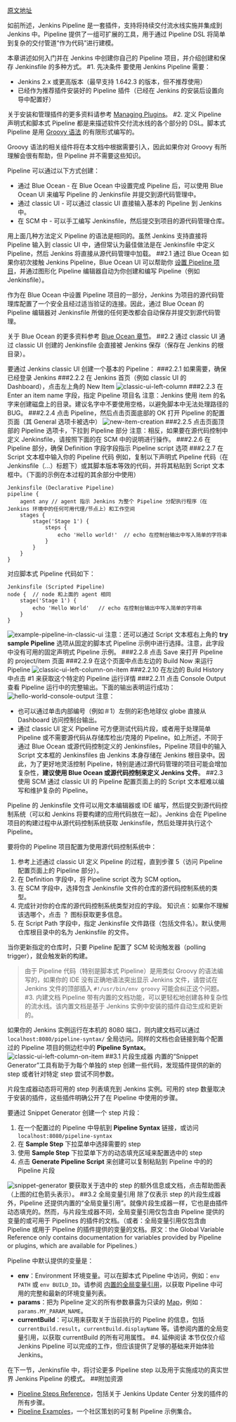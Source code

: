 [原文地址](https://jenkins.io/doc/book/pipeline/getting-started/)

如前所述，Jenkins Pipeline 是一套插件，支持将持续交付流水线实施并集成到 Jenkins 中。Pipeline 提供了一组可扩展的工具，用于通过 Pipeline DSL 将简单到复杂的交付管道“作为代码”进行建模。

本章讲述如何入门并在 Jenkins 中创建你自己的 Pipeline 项目，并介绍创建和保存 Jenkinsfile 的多种方式。
#1. 先决条件
要使用 Jenkins Pipeline 需要：

- Jenkins 2.x 或更高版本（最早支持 1.642.3 的版本，但不推荐使用）
- 已经作为推荐插件安装好的 Pipeline 插件（已经在 Jenkins 的安装后设置向导中配置好）

关于安装和管理插件的更多资料请参考 [Managing Plugins](https://jenkins.io/doc/book/managing/plugins)。
#2. 定义 Pipeline
声明式和脚本式 Pipeline 都是来描述软件交付流水线的各个部分的 DSL。脚本式 Pipeline 是用 [Groovy 语法](http://groovy-lang.org/semantics.html) 的有限形式编写的。

Groovy 语法的相关组件将在本文档中根据需要引入，因此如果你对 Groovy 有所理解会很有帮助，但 Pipeline 并不需要这些知识。

Pipeline 可以通过以下方式创建：

- 通过 Blue Ocean - 在 Blue Ocean 中设置完成 Pipeline 后，可以使用 Blue Ocean UI 来编写 Pipeline 的 Jenkinsfile 并提交到源代码管理中。
- 通过 classic UI - 可以通过 classic UI 直接输入基本的 Pipeline 到 Jenkins 中。
- 在 SCM 中 - 可以手工编写 Jenkinsfile，然后提交到项目的源代码管理仓库。

用上面几种方法定义 Pipeline 的语法是相同的。虽然 Jenkins 支持直接将 Pipeline 输入到 classic UI 中，通但常认为最佳做法是在 Jenkinsfile 中定义 Pipeline，然后 Jenkins 将直接从源代码管理中加载。
##2.1 通过 Blue Ocean
如果你初次接触 Jenkins Pipeline，Blue Ocean UI 可以帮助你 [设置 Pipeline 项目](https://jenkins.io/doc/book/blueocean/creating-pipelines)，并通过图形化 Pipeline 编辑器自动为你创建和编写 Pipeline（例如 Jenkinsfile）。

作为在 Blue Ocean 中设置 Pipeline 项目的一部分，Jenkins 为项目的源代码管理库配置了一个安全且经过适当验证的连接。因此，通过 Blue Ocean 的 Pipeline 编辑器对 Jenkinsfile 所做的任何更改都会自动保存并提交到源代码管理。

关于 Blue Ocean 的更多资料参考 [Blue Ocean 章节](https://jenkins.io/doc/book/blueocean)。
##2.2 通过 classic UI
通过 classic UI 创建的 Jenkinsfile 会直接被 Jenkins 保存（保存在 Jenkins 的根目录）。

要通过 Jenkins classic UI 创建一个基本的 Pipeline：
###2.2.1 如果需要，确保已经登录 Jenkins
###2.2.2 在 Jenkins 首页（例如 classic UI 的 Dashboard），点击左上角的 New Item
![classic-ui-left-column](http://img.blog.csdn.net/20180303105550455?watermark/2/text/aHR0cDovL2Jsb2cuY3Nkbi5uZXQva2lrYWphY2s=/font/5a6L5L2T/fontsize/400/fill/I0JBQkFCMA==/dissolve/70)
###2.2.3 在 Enter an item name 字段，指定 Pipeline 项目名
注意：Jenkins 使用 item 的名字来创建磁盘上的目录。建议名字中不要使用空格，以避免脚本中无法处理路径的 BUG。
###2.2.4 点击 Pipeline，然后点击页面底部的 OK 打开 Pipeline 的配置页面（其 General 选项卡被选中） 
![new-item-creation](http://img.blog.csdn.net/20180303105625630?watermark/2/text/aHR0cDovL2Jsb2cuY3Nkbi5uZXQva2lrYWphY2s=/font/5a6L5L2T/fontsize/400/fill/I0JBQkFCMA==/dissolve/70)
###2.2.5 点击页面顶部的 Pipeline 选项卡，下拉到 Pipeline 部分
注意：相反，如果要在源代码控制中定义 Jenkinsfile，请按照下面的在 SCM 中的说明进行操作。
###2.2.6 在 Pipeline 部分，确保 Definition 字段字段指示 Pipeline script 选项
###2.2.7 在 Script 文本框中输入你的 Pipeline 代码
例如，复制以下声明式 Pipeline 代码（在Jenkinsfile（...）标题下）或其脚本版本等效的代码，并将其粘贴到 Script 文本框中。（下面的示例在本过程的其余部分中使用）
```
Jenkinsfile (Declarative Pipeline)
pipeline {
    agent any // agent 指示 Jenkins 为整个 Pipeline 分配执行程序（在 Jenkins 环境中的任何可用代理/节点上）和工作空间
    stages {
        stage('Stage 1') {
            steps {
                echo 'Hello world!'  // echo 在控制台输出中写入简单的字符串
            }
        }
    }
}
```
对应脚本式 Pipeline 代码如下：
```
Jenkinsfile (Scripted Pipeline)
node {  // node 和上面的 agent 相同
    stage('Stage 1') {
        echo 'Hello World'   // echo 在控制台输出中写入简单的字符串
    }
}
```
![example-pipeline-in-classic-ui](http://img.blog.csdn.net/20180303105746341?watermark/2/text/aHR0cDovL2Jsb2cuY3Nkbi5uZXQva2lrYWphY2s=/font/5a6L5L2T/fontsize/400/fill/I0JBQkFCMA==/dissolve/70)
注意：还可以通过 Script 文本框右上角的 **try sample Pipeline** 选项从固定的脚本式 Pipeline 示例中进行选择。注意，此字段中没有可用的固定声明式 Pipeline 示例。
###2.2.8 点击 Save 来打开 Pipeline 的 project/item 页面
###2.2.9 在这个页面中点击左边的 Build Now 来运行 Pipeline
![classic-ui-left-column-on-item](http://img.blog.csdn.net/20180303105900416?watermark/2/text/aHR0cDovL2Jsb2cuY3Nkbi5uZXQva2lrYWphY2s=/font/5a6L5L2T/fontsize/400/fill/I0JBQkFCMA==/dissolve/70)
###2.2.10 在左边的 Build History 中点击 #1 来获取这个特定的 Pipeline 运行详情
###2.2.11 点击 Console Output 查看 Pipeline 运行中的完整输出。下面的输出表明运行成功：
![hello-world-console-output](http://img.blog.csdn.net/20180303105931543?watermark/2/text/aHR0cDovL2Jsb2cuY3Nkbi5uZXQva2lrYWphY2s=/font/5a6L5L2T/fontsize/400/fill/I0JBQkFCMA==/dissolve/70)
注意：

- 也可以通过单击内部编号（例如＃1）左侧的彩色地球仪 globe 直接从 Dashboard 访问控制台输出。
- 通过 classic UI 定义 Pipeline 可方便测试代码片段，或者用于处理简单 Pipeline 或不需要源代码从存储库检出/克隆的 Pipeline。如上所述，不同于通过 Blue Ocean 或源代码控制定义的 Jenkinsfiles，Pipeline 项目中的输入 Script 文本框的 Jenkinsfiles 由 Jenkins 本身存储在 Jenkins 根目录中。因此，为了更好地灵活控制 Pipeline，特别是通过源代码管理的项目可能会增加复杂性，**建议使用 Blue Ocean 或源代码控制来定义 Jenkins 文件**。
##2.3 使用 SCM
通过 classic UI 的 Pipeline 配置页面上的的 Script 文本框难以编写和维护复杂的 Pipeline。

Pipeline 的 Jenkinsfile 文件可以用文本编辑器或 IDE 编写，然后提交到源代码控制系统（可以和 Jenkins 将要构建的应用代码放在一起）。Jenkins 会在 Pipeline 项目的构建过程中从源代码控制系统获取 Jenkinsfile，然后处理并执行这个 Pipeline。

要将你的 Pipeline 项目配置为使用源代码控制系统中：

1. 参考上述通过 classic UI 定义 Pipeline 的过程，直到步骤 5（访问 Pipeline 配置页面上的 Pipeline 部分）。
2. 在 Definition 字段中，将 Pipeline script 改为 SCM option。
3. 在 SCM 字段中，选择包含 Jenkinsfile 文件的仓库的源代码控制系统的类型。
4. 完成针对你的仓库的源代码控制系统类型对应的字段。
知识点：如果你不理解该选哪个，点击 ？ 图标获取更多信息。
5. 在 Script Path 字段中，指定 Jenkinsfile 文件路径（包括文件名）。默认使用仓库根目录中的名为 Jenkinsfile 的文件。

当你更新指定的仓库时，只要 Pipeline 配置了 SCM 轮询触发器（polling trigger），就会触发新的构建。

>由于 Pipeline 代码（特别是脚本式 Pipeline）是用类似 Groovy 的语法编写的，如果你的 IDE 没有正确地语法突出显示 Jenkins 文件，请尝试在 Jenkins 文件的顶部插入 `#!/usr/bin/env groovy` 可能会纠正这个问题。
#3. 内建文档
Pipeline 带有内置的文档功能，可以更轻松地创建各种复杂性的流水线。该内置文档是基于 Jenkins 实例中安装的插件自动生成和更新的。

如果你的 Jenkins 实例运行在本机的 8080 端口，则内建文档可以通过 `localhost:8080/pipeline-syntax/` 全局访问。同样的文档也会链接到每个配置过的 Pipeline 项目的侧边栏中的 **Pipeline Syntax**。
![classic-ui-left-column-on-item](http://img.blog.csdn.net/20180303110108422?watermark/2/text/aHR0cDovL2Jsb2cuY3Nkbi5uZXQva2lrYWphY2s=/font/5a6L5L2T/fontsize/400/fill/I0JBQkFCMA==/dissolve/70)
##3.1 片段生成器
内置的“Snippet Generator”工具有助于为每个单独的 step 创建一些代码，发现插件提供的新的 step 或者针对特定 step 尝试不同参数。

片段生成器动态将可用的 step 列表填充到 Jenkins 实例。可用的 step 数量取决于安装的插件，这些插件明确公开了在 Pipeline 中使用的步骤。

要通过 Snippet Generator 创建一个 step 片段：

1. 在一个配置过的 Pipeline 中导航到 **Pipeline Syntax** 链接，或访问 `localhost:8080/pipeline-syntax`
2. 在 **Sample Step** 下拉菜单中选择需要的 step
3. 使用 **Sample Step** 下拉菜单下方的动态填充区域来配置选中的 step
4. 点击 **Generate Pipeline Script** 来创建可以复制粘贴到 Pipeline 中的的 Pipeline 片段

![snippet-generator](http://img.blog.csdn.net/20180303110136205?watermark/2/text/aHR0cDovL2Jsb2cuY3Nkbi5uZXQva2lrYWphY2s=/font/5a6L5L2T/fontsize/400/fill/I0JBQkFCMA==/dissolve/70)
要获取关于选中的 step 的额外信息或文档，点击帮助图表（上图的红色箭头表示）。
##3.2 全局变量引用
除了仅表示 step 的片段生成器外，Pipeline 还提供内置的“全局变量引用”。就像片段生成器一样，它也是由插件动态填充的。然而，与片段生成器不同，全局变量引用仅包含由 Pipeline 提供的变量的或可用于 Pipelines 的插件的文档。（或者：全局变量引用仅包含由 Pipeline 或用于 Pipeline 的插件提供的变量的文档。原文：the Global Variable Reference only contains documentation for variables provided by Pipeline or plugins, which are available for Pipelines.）

Pipeline 中默认提供的变量是：

- **env**：Environment 环境变量。可以在脚本式 Pipeline 中访问，例如：`env PATH` 或 `env BUILD_ID`。请参阅 [内置的全局变量引用](http://localhost:8080/pipeline-syntax/globals#env)，以获取 Pipeline 中可用的完整和最新的环境变量列表。
- **params**：把为 Pipeline 定义的所有参数暴露为只读的 [Map](http://groovy-lang.org/syntax.html#_maps)，例如：`params.MY_PARAM_NAME`。
- **currentBuild**：可以用来获取关于当前执行的 Pipeline 的信息，包括 `currentBuild.result`，`currentBuild.displayName` 等。请参阅内置的全局变量引用，以获取 currentBuild 的所有可用属性。
#4. 延伸阅读
本节仅仅介绍 Jenkins Pipeline 可以完成的工作，但应该提供了足够的基础来开始体验  Jenkins。

在下一节，Jenkinsfile 中，将讨论更多 Pipeline step 以及用于实施成功的真实世界 Jenkins Pipeline 的模式。
##附加资源
- [Pipeline Steps Reference](https://jenkins.io/doc/pipeline/steps)，包括关于 Jenkins Update Center 分发的插件的所有步骤。
- [Pipeline Examples](https://jenkins.io/doc/pipeline/examples)，一个社区策划的可复制 Pipeline 示例集合。